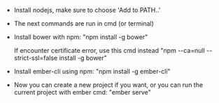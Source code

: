 - Install nodejs, make sure to choose 'Add to PATH..'
- The next commands are run in cmd (or terminal)
- Install bower with npm:
	"npm install -g bower"
  
  If encounter certificate error, use this cmd instead
	"npm --ca=null --strict-ssl=false install -g bower"

- Install ember-cli  using npm:
  "npm install -g ember-cli"

- Now you can create a new project if you want, or you can run the current project with ember cmd:
	"ember serve"  
